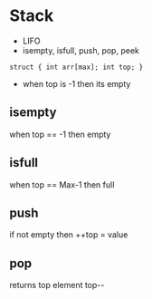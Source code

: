 # Stack

- LIFO
- isempty, isfull, push, pop, peek

```
struct { int arr[max]; int top; }
```
- when top is -1 then its empty

## isempty 
when top == -1 then empty

## isfull
when top == Max-1 then full

## push
if not empty then
++top = value

## pop
returns top element
top--
